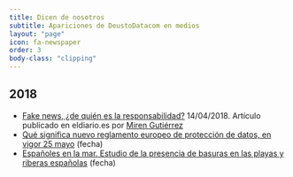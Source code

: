 ```yaml
---
title: Dicen de nosotros
subtitle: Apariciones de DeustoDatacom en medios
layout: "page"
icon: fa-newspaper
order: 3
body-class: "clipping"
---
```



## 2018 

- [<i class="fa fa-newspaper"></i> Fake news, ¿de quién es la responsabilidad?](https://www.eldiario.es/tribunaabierta/Fake-news-responsabilidad_6_760883915.html) <span class="clipping-meta"><i class="fa fa-calendar"></i> 14/04/2018. Artículo publicado en eldiario.es por [<i class="fa fa-twitter"></i> Miren Gutiérrez](http://twitter.com/GutierrezMiren)</span>
- [<i class="fa fa-headphones"></i> Qué significa nuevo reglamento europeo de protección de datos, en vigor 25 mayo](https://20003.mc.tritondigital.com/SER_SER_EUSKADI_A_VIVIR/media-session/4b865754-e6e1-4a2b-b9f2-03d57c4944fe/2018/3/10/006RD010000000302539.mp3?dist=PRISA_ES_CADENASER_WEB_DOWNLOAD&amp;csegid=22000) <span class="clipping-meta"><i class="fa fa-calendar"></i> (fecha)</span>
- [<i class="fa fa-headphones"></i> Españoles en la mar. Estudio de la presencia de basuras en las playas y riberas españolas](http://www.rtve.es/alacarta/audios/espanoles-en-la-mar/espanoles-mar-estudio-presencia-basuras-playas-riberas-espanolas-24-03-17/3958086/) <span class="clipping-meta"><i class="fa fa-calendar"></i> (fecha)</span>

<!-- 
Se buscan expertos en big data 
https://bbvaopen4u.com/es/actualidad/se-buscan-expertos-en-big-data

Torpes inicios en la persecución de la pesca ilegal mediante &#39;big data&#39;
https://www.eldiario.es/tribunaabierta/Torpes-inicios-persecucion-ilegal-mediante_6_730436971.html

Miren Gutierrez presents “Datos para la transformación social” (Madrid, April 12)
https://data-activism.net/2018/04/debate-datos-para-la-transformacion-social/

Big data, somos datos
http://cadenaser.com/emisora/2016/09/30/radio_bilbao/1475232847_442984.html

12 toneladas de redes de pesca equivalen a 50.000 pantalones
http://cadenaser.com/emisora/2017/04/20/radio_bilbao/1492698163_397613.html

Los invernaderos plastifican el Mediterráneo 
http://www.laverdad.es/nuestra-tierra/medio-ambiente/201705/23/invernaderos-plastifican-mediterraneo-20170523013045-v.html

Si tienes información y datos alrededor, no trabajarlos es un error
http://www.noticiasdegipuzkoa.com/sociedad/deusto/si-tienes-informacion-y-datos-alrededor-no-trabajarlos-es-un-error

Búsqueda de nivel de servicio
http://www.imfarmacias.es/uploads/2017/09/busqueda_nivel_servicio_13336_20170908120545.pdf

“El futuro son los datos y ya están aquí; en otros países son casi el pan de cada día”
http://www.noticiasdegipuzkoa.eus/sociedad/deusto/el-futuro-son-los-datos-y-ya-estan-aqui-en-otros-paises-son-casi-el-pan-de-cada-dia

Aplicaciones del análisis y la comunicación de datos
http://play.cadenaser.com/audio/006RD010000000235014/

“Si los Papeles de Panamá salieron de una startup, qué no podrá hacer una empresa”
http://www.noticiasdegipuzkoa.com/2016/06/10/economia/si-los-papeles-de-panama-salieron-de-una-startup-que-no-podra-hacer-una-empresa

La profesión del futuro
http://cadenaser.com/emisora/2016/02/12/radio_bilbao/1455270393_133786.html

“El Big Data proporciona instrumentos para analizar información que no se puede gestionar con las herramientas tradicionales”
http://www.noticiasdegipuzkoa.com/2016/03/05/politica/el-big-data-proporciona-instrumentos-para-analizar-informacion-que-no-se-puede-gestionar-con-las-herramientas-tradicionales

Alberto Cairo: «La estadística no miente, miente la persona que la manipula» (entrevista realizada en el marco del programa)
http://www.diariovasco.com/gipuzkoa/201503/21/alberto-cairo-infografista-estadistica-20150314010405-v.html

“Comenzamos a salir de la crisis de credibilidad que hemos sufrido los medios de comunicación” (entrevista realizada en el marco del programa)
http://www.noticiasdegipuzkoa.com/2015/03/08/sociedad/comenzamos-a-salir-de-la-crisis-de-credibilidad-que-hemos-sufrido-los-medios-de-comunicacion

“Muchas empresas usan el análisis de datos para ver cómo se comportan sus clientes”
http://www.noticiasdegipuzkoa.com/2015/02/14/sociedad/muchas-empresas-usan-el-analisis-de-datos-para-ver-como-se-comportan-sus-clientes

Deusto organiza una sesión informativa de postgrados en Donostia
http://www.noticiasdegipuzkoa.com/2015/04/26/sociedad/deusto-organiza-una-sesion-informativa-de-postgrados-en-donostia

Los nuevos másteres y doctorados que llegarán en el curso 2015/2016
http://www.mastermas.com/Reportajes/html/R2450_F24032015_1.html

-->
